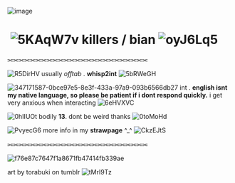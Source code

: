 
![image](https://github.com/killerpresence/killerpresence/assets/144563947/bed69861-7bd5-44a8-a3e5-4a2ea0f830c2)


# ‎ ‎ ‎ ‎ ‎ ‎ ‎ ‎ ‎ ‎‎ ‎ ‎ ‎ ‎ ‎ ‎ ‎ ‎ ‎ ‎‎ ‎ ‎ ‎ ‎ ‎ ‎  ‎ ‎ ‎ ‎ ‎ ‎‎ ‎ ‎  ‎ ‎ ‎ ‎ ‎ ‎ ‎ ‎ ‎ ‎ ‎ ![5KAqW7v](https://github.com/killerpresence/killerpresence/assets/144563947/634096ee-8c60-4af1-a72d-1f12a9cf5c17) killers / bian ![oyJ6Lq5](https://github.com/killerpresence/killerpresence/assets/144563947/aeede484-c5e0-4232-9769-d75ff43dd2a0)

⫘⫘⫘⫘⫘⫘⫘⫘⫘⫘⫘⫘⫘⫘⫘⫘⫘⫘⫘⫘⫘⫘⫘⫘⫘ 

‎![R5DirHV](https://github.com/killerpresence/killerpresence/assets/144563947/0ac0d7d2-83bc-4382-bd23-3923d5aeb77e) usually *offtab* . **whisp2int** ![5bRWeGH](https://github.com/killerpresence/killerpresence/assets/144563947/1ecdfe35-a6d0-4001-ace8-fc248f9ce4e6)


![347171587-0bce97e5-8e3f-433a-97a9-093b6566db27](https://github.com/killerpresence/killerpresence/assets/144563947/ac2faea9-77df-48fb-baf5-3bd44fd98590) int . **english isnt my native language, so please be patient if i dont respond quickly.** i get very anxious when interacting ![6eHVXVC](https://github.com/killerpresence/killerpresence/assets/144563947/9f305681-adee-407d-8ef6-6ebb4517883c)

![0hIIUOt](https://github.com/killerpresence/killerpresence/assets/144563947/5473fe09-4512-487d-a2e2-c2db32d8217a) bodily **13**. dont be weird thanks ![0toMoHd](https://github.com/killerpresence/killerpresence/assets/144563947/2a95db7e-3caa-4bca-8e92-b3ba3828b08f)

![PvyecG6](https://github.com/killerpresence/killerpresence/assets/144563947/c44ea9f1-527a-4a53-8f8f-b22ee460b059) more info in my **strawpage** ^_^ ![CkzEJtS](https://github.com/killerpresence/killerpresence/assets/144563947/3bebd53c-6f2b-4cb2-90a2-efe65454e9bd)

⫘⫘⫘⫘⫘⫘⫘⫘⫘⫘⫘⫘⫘⫘⫘⫘⫘⫘⫘⫘⫘⫘⫘⫘⫘ 

![f76e87c7647f1a8671fb47414fb339ae](https://github.com/killerpresence/killerpresence/assets/144563947/488196c1-374c-4098-81c4-cdf7f2fa1440)

art by torabuki on tumblr ![tMrI9Tz](https://github.com/killerpresence/killerpresence/assets/144563947/83e3bef0-04d1-4f04-8069-9604a120ffdf)







